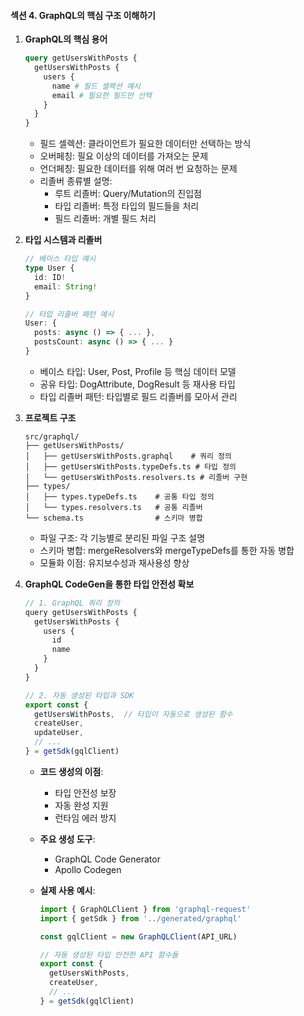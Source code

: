#### 섹션 4. GraphQL의 핵심 구조 이해하기

1. **GraphQL의 핵심 용어**

   ```graphql
   query getUsersWithPosts {
     getUsersWithPosts {
       users {
         name # 필드 셀렉션 예시
         email # 필요한 필드만 선택
       }
     }
   }
   ```

   - 필드 셀렉션: 클라이언트가 필요한 데이터만 선택하는 방식
   - 오버페칭: 필요 이상의 데이터를 가져오는 문제
   - 언더페칭: 필요한 데이터를 위해 여러 번 요청하는 문제
   - 리졸버 종류별 설명:
     - 루트 리졸버: Query/Mutation의 진입점
     - 타입 리졸버: 특정 타입의 필드들을 처리
     - 필드 리졸버: 개별 필드 처리

2. **타입 시스템과 리졸버**

   ```typescript
   // 베이스 타입 예시
   type User {
     id: ID!
     email: String!
   }

   // 타입 리졸버 패턴 예시
   User: {
     posts: async () => { ... },
     postsCount: async () => { ... }
   }
   ```

   - 베이스 타입: User, Post, Profile 등 핵심 데이터 모델
   - 공유 타입: DogAttribute, DogResult 등 재사용 타입
   - 타입 리졸버 패턴: 타입별로 필드 리졸버를 모아서 관리

3. **프로젝트 구조**

   ```
   src/graphql/
   ├── getUsersWithPosts/
   │   ├── getUsersWithPosts.graphql    # 쿼리 정의
   │   ├── getUsersWithPosts.typeDefs.ts # 타입 정의
   │   └── getUsersWithPosts.resolvers.ts # 리졸버 구현
   ├── types/
   │   ├── types.typeDefs.ts    # 공통 타입 정의
   │   └── types.resolvers.ts   # 공통 리졸버
   └── schema.ts                # 스키마 병합
   ```

   - 파일 구조: 각 기능별로 분리된 파일 구조 설명
   - 스키마 병합: mergeResolvers와 mergeTypeDefs를 통한 자동 병합
   - 모듈화 이점: 유지보수성과 재사용성 향상

4. **GraphQL CodeGen을 통한 타입 안전성 확보**

   ```typescript
   // 1. GraphQL 쿼리 정의
   query getUsersWithPosts {
     getUsersWithPosts {
       users {
         id
         name
       }
     }
   }

   // 2. 자동 생성된 타입과 SDK
   export const {
     getUsersWithPosts,  // 타입이 자동으로 생성된 함수
     createUser,
     updateUser,
     // ...
   } = getSdk(gqlClient)
   ```

   - **코드 생성의 이점**:

     - 타입 안전성 보장
     - 자동 완성 지원
     - 런타임 에러 방지

   - **주요 생성 도구**:

     - GraphQL Code Generator
     - Apollo Codegen

   - **실제 사용 예시**:

     ```typescript:src/graphql/apis.ts
     import { GraphQLClient } from 'graphql-request'
     import { getSdk } from '../generated/graphql'

     const gqlClient = new GraphQLClient(API_URL)

     // 자동 생성된 타입 안전한 API 함수들
     export const {
       getUsersWithPosts,
       createUser,
       // ...
     } = getSdk(gqlClient)
     ```
